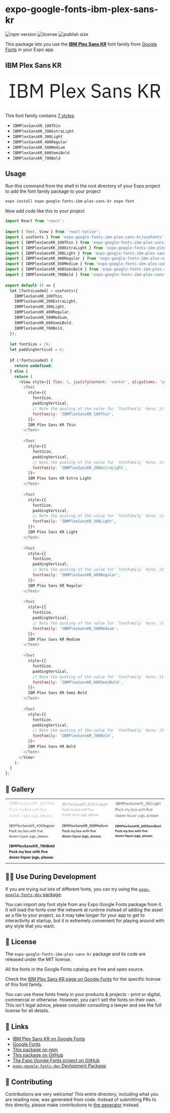 # expo-google-fonts-ibm-plex-sans-kr

![npm version](https://flat.badgen.net/npm/v/expo-google-fonts-ibm-plex-sans-kr)
![license](https://flat.badgen.net/github/license/expo/google-fonts)
![publish size](https://flat.badgen.net/packagephobia/install/expo-google-fonts-ibm-plex-sans-kr)

This package lets you use the [**IBM Plex Sans KR**](https://fonts.google.com/specimen/IBM+Plex+Sans+KR) font family from [Google Fonts](https://fonts.google.com/) in your Expo app.

## IBM Plex Sans KR

![IBM Plex Sans KR](./font-family.png)

This font family contains [7 styles](#-gallery).

- `IBMPlexSansKR_100Thin`
- `IBMPlexSansKR_200ExtraLight`
- `IBMPlexSansKR_300Light`
- `IBMPlexSansKR_400Regular`
- `IBMPlexSansKR_500Medium`
- `IBMPlexSansKR_600SemiBold`
- `IBMPlexSansKR_700Bold`

## Usage

Run this command from the shell in the root directory of your Expo project to add the font family package to your project
```sh
expo install expo-google-fonts-ibm-plex-sans-kr expo-font
```

Now add code like this to your project
```js
import React from 'react';

import { Text, View } from 'react-native';
import { useFonts } from 'expo-google-fonts-ibm-plex-sans-kr/useFonts';
import { IBMPlexSansKR_100Thin } from 'expo-google-fonts-ibm-plex-sans-kr/100Thin';
import { IBMPlexSansKR_200ExtraLight } from 'expo-google-fonts-ibm-plex-sans-kr/200ExtraLight';
import { IBMPlexSansKR_300Light } from 'expo-google-fonts-ibm-plex-sans-kr/300Light';
import { IBMPlexSansKR_400Regular } from 'expo-google-fonts-ibm-plex-sans-kr/400Regular';
import { IBMPlexSansKR_500Medium } from 'expo-google-fonts-ibm-plex-sans-kr/500Medium';
import { IBMPlexSansKR_600SemiBold } from 'expo-google-fonts-ibm-plex-sans-kr/600SemiBold';
import { IBMPlexSansKR_700Bold } from 'expo-google-fonts-ibm-plex-sans-kr/700Bold';

export default () => {
  let [fontsLoaded] = useFonts({
    IBMPlexSansKR_100Thin,
    IBMPlexSansKR_200ExtraLight,
    IBMPlexSansKR_300Light,
    IBMPlexSansKR_400Regular,
    IBMPlexSansKR_500Medium,
    IBMPlexSansKR_600SemiBold,
    IBMPlexSansKR_700Bold,
  });

  let fontSize = 24;
  let paddingVertical = 6;

  if (!fontsLoaded) {
    return undefined;
  } else {
    return (
      <View style={{ flex: 1, justifyContent: 'center', alignItems: 'center' }}>
        <Text
          style={{
            fontSize,
            paddingVertical,
            // Note the quoting of the value for `fontFamily` here; it expects a string!
            fontFamily: 'IBMPlexSansKR_100Thin',
          }}>
          IBM Plex Sans KR Thin
        </Text>

        <Text
          style={{
            fontSize,
            paddingVertical,
            // Note the quoting of the value for `fontFamily` here; it expects a string!
            fontFamily: 'IBMPlexSansKR_200ExtraLight',
          }}>
          IBM Plex Sans KR Extra Light
        </Text>

        <Text
          style={{
            fontSize,
            paddingVertical,
            // Note the quoting of the value for `fontFamily` here; it expects a string!
            fontFamily: 'IBMPlexSansKR_300Light',
          }}>
          IBM Plex Sans KR Light
        </Text>

        <Text
          style={{
            fontSize,
            paddingVertical,
            // Note the quoting of the value for `fontFamily` here; it expects a string!
            fontFamily: 'IBMPlexSansKR_400Regular',
          }}>
          IBM Plex Sans KR Regular
        </Text>

        <Text
          style={{
            fontSize,
            paddingVertical,
            // Note the quoting of the value for `fontFamily` here; it expects a string!
            fontFamily: 'IBMPlexSansKR_500Medium',
          }}>
          IBM Plex Sans KR Medium
        </Text>

        <Text
          style={{
            fontSize,
            paddingVertical,
            // Note the quoting of the value for `fontFamily` here; it expects a string!
            fontFamily: 'IBMPlexSansKR_600SemiBold',
          }}>
          IBM Plex Sans KR Semi Bold
        </Text>

        <Text
          style={{
            fontSize,
            paddingVertical,
            // Note the quoting of the value for `fontFamily` here; it expects a string!
            fontFamily: 'IBMPlexSansKR_700Bold',
          }}>
          IBM Plex Sans KR Bold
        </Text>
      </View>
    );
  }
};

```

## 🔡 Gallery


||||
|-|-|-|
|![IBMPlexSansKR_100Thin](.//100Thin/IBMPlexSansKR_100Thin.ttf.png)|![IBMPlexSansKR_200ExtraLight](.//200ExtraLight/IBMPlexSansKR_200ExtraLight.ttf.png)|![IBMPlexSansKR_300Light](.//300Light/IBMPlexSansKR_300Light.ttf.png)||
|![IBMPlexSansKR_400Regular](.//400Regular/IBMPlexSansKR_400Regular.ttf.png)|![IBMPlexSansKR_500Medium](.//500Medium/IBMPlexSansKR_500Medium.ttf.png)|![IBMPlexSansKR_600SemiBold](.//600SemiBold/IBMPlexSansKR_600SemiBold.ttf.png)||
|![IBMPlexSansKR_700Bold](.//700Bold/IBMPlexSansKR_700Bold.ttf.png)||||


## 👩‍💻 Use During Development

If you are trying out lots of different fonts, you can try using the [`expo-google-fonts-dev` package](https://github.com/freeboub/google-fonts/tree/master/font-packages/dev#readme).

You can import *any* font style from any Expo Google Fonts package from it. It will load the fonts
over the network at runtime instead of adding the asset as a file to your project, so it may take longer
for your app to get to interactivity at startup, but it is extremely convenient
for playing around with any style that you want.

## 📖 License

The `expo-google-fonts-ibm-plex-sans-kr` package and its code are released under the MIT license.

All the fonts in the Google Fonts catalog are free and open source.

Check the [IBM Plex Sans KR page on Google Fonts](https://fonts.google.com/specimen/IBM+Plex+Sans+KR) for the specific license of this font family.

You can use these fonts freely in your products & projects - print or digital, commercial or otherwise. However, you can't sell the fonts on their own. This isn't legal advice, please consider consulting a lawyer and see the full license for all details.

## 🔗 Links

- [IBM Plex Sans KR on Google Fonts](https://fonts.google.com/specimen/IBM+Plex+Sans+KR)
- [Google Fonts](https://fonts.google.com/)
- [This package on npm](https://www.npmjs.com/package/expo-google-fonts-ibm-plex-sans-kr)
- [This package on GitHub](https://github.com/freeboub/google-fonts/tree/master/font-packages/ibm-plex-sans-kr)
- [The Expo Google Fonts project on GitHub](https://github.com/freeboub/google-fonts)
- [`expo-google-fonts-dev` Devlopment Package](https://github.com/freeboub/google-fonts/tree/master/font-packages/dev)

## 🤝 Contributing

Contributions are very welcome! This entire directory, including what you are reading now, was generated from code. Instead of submitting PRs to this directly, please make contributions to [the generator](https://github.com/freeboub/google-fonts/tree/master/packages/generator) instead.
